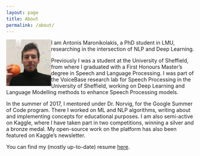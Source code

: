 ```yaml
---
layout: page
title: About
permalink: /about/
---
```


<img src="https://raw.githubusercontent.com/antmarakis/antmarakis.github.io/master/images/profile.jpg" style="float:left;" height="125" width="120"> I am Antonis Maronikolakis, a PhD student in LMU, researching in the intersection of NLP and Deep Learning.

Previously I was a student at the University of Sheffield, from where I graduated with a First Honours Master’s degree in Speech and Language Processing. I was part of the VoiceBase research lab for Speech Processing in the University of Sheffield, working on Deep Learning and Language Modelling methods to enhance Speech Processing models.

In the summer of 2017, I mentored under Dr. Norvig, for the Google Summer of Code program. There I worked on ML and NLP algorithms, writing about and implementing concepts for educational purposes. I am also semi-active on Kaggle, where I have taken part in two competitions, winning a silver and a bronze medal. My open-source work on the platform has also been featured on Kaggle’s newsletter.

You can find my (mostly up-to-date) resume [here](https://github.com/antmarakis/antmarakis.github.io/blob/master/files/antonis_resume.pdf).
